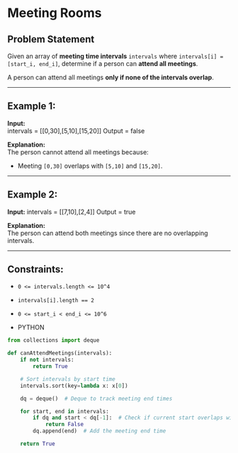 # Meeting Rooms

## Problem Statement

Given an array of **meeting time intervals** `intervals` where `intervals[i] = [start_i, end_i]`, determine if a person can **attend all meetings**.

A person can attend all meetings **only if none of the intervals overlap**.

---

## Example 1:

**Input:**  
intervals = [[0,30],[5,10],[15,20]]
Output = false

**Explanation:**  
The person cannot attend all meetings because:

- Meeting `[0,30]` overlaps with `[5,10]` and `[15,20]`.

---

## Example 2:

**Input:**
intervals = [[7,10],[2,4]]
Output = true

**Explanation:**  
The person can attend both meetings since there are no overlapping intervals.

---

## Constraints:

- `0 <= intervals.length <= 10^4`
- `intervals[i].length == 2`
- `0 <= start_i < end_i <= 10^6`

- PYTHON

```python
from collections import deque

def canAttendMeetings(intervals):
    if not intervals:
        return True

    # Sort intervals by start time
    intervals.sort(key=lambda x: x[0])

    dq = deque()  # Deque to track meeting end times

    for start, end in intervals:
        if dq and start < dq[-1]:  # Check if current start overlaps with the last end
            return False
        dq.append(end)  # Add the meeting end time

    return True
```
